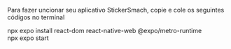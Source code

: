 Para fazer uncionar seu aplicativo StickerSmach, copie e cole os seguintes códigos no terminal

npx expo install react-dom react-native-web @expo/metro-runtime  
npx expo start